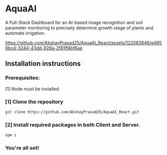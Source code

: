 # AquaAI
A Full-Stack Dashboard for an AI-based image recognition and soil parameter monitoring to precisely determine growth stage of plants and automate irrigation.

https://github.com/AkshayPrasad25/AquaAI_React/assets/122083846/e4956bc4-3244-43dd-928a-2f81ff4bf6ae


## Installation instructions

### Prerequisites:
[1] Node must be installed.</br>

### [1] Clone the repository
``` bash
git clone https://github.com/AkshayPrasad25/AquaAI_React.git
```

### [2] Install required packages in both Client and Server.
``` bash
npm i
```
### You're all set!

